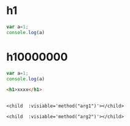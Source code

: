 # h1

```javascript
var a=1;
console.log(a)

```
# h10000000
```javascript
var a=1;
console.log(a)

```
```html
<h1>xxxx</h1>

```

```vue

<child  :visiable='method("arg1")'></child>

<child  :visiable='method("arg2")'></child>

```

